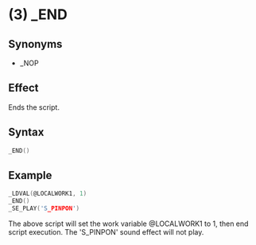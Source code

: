 # (3) _END

## Synonyms

- _NOP

## Effect

Ends the script.

## Syntax

```c
_END()
```

## Example

```c
_LDVAL(@LOCALWORK1, 1)
_END()
_SE_PLAY('S_PINPON')
```

The above script will set the work variable @LOCALWORK1 to 1, then end script execution. The 'S_PINPON' sound effect will not play.
